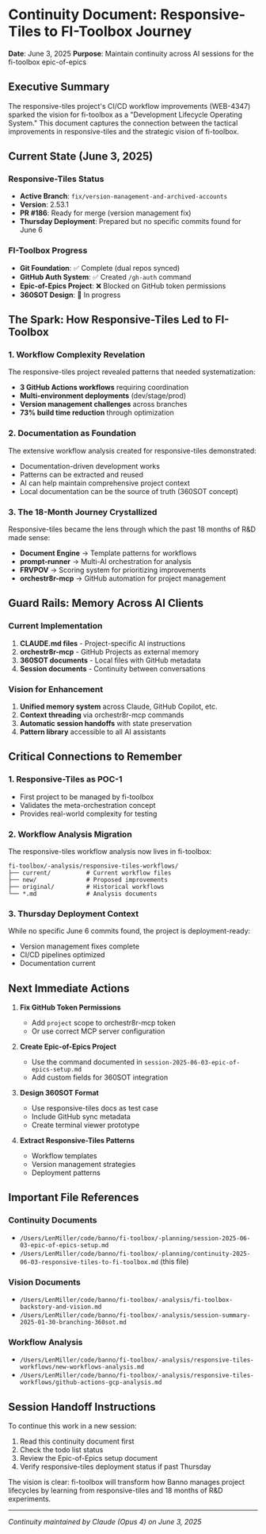 # Continuity Document: Responsive-Tiles to FI-Toolbox Journey
**Date**: June 3, 2025
**Purpose**: Maintain continuity across AI sessions for the fi-toolbox epic-of-epics

## Executive Summary

The responsive-tiles project's CI/CD workflow improvements (WEB-4347) sparked the vision for fi-toolbox as a "Development Lifecycle Operating System." This document captures the connection between the tactical improvements in responsive-tiles and the strategic vision of fi-toolbox.

## Current State (June 3, 2025)

### Responsive-Tiles Status
- **Active Branch**: `fix/version-management-and-archived-accounts`
- **Version**: 2.53.1
- **PR #186**: Ready for merge (version management fix)
- **Thursday Deployment**: Prepared but no specific commits found for June 6

### FI-Toolbox Progress
- **Git Foundation**: ✅ Complete (dual repos synced)
- **GitHub Auth System**: ✅ Created `/gh-auth` command
- **Epic-of-Epics Project**: ❌ Blocked on GitHub token permissions
- **360SOT Design**: 🔄 In progress

## The Spark: How Responsive-Tiles Led to FI-Toolbox

### 1. Workflow Complexity Revelation
The responsive-tiles project revealed patterns that needed systematization:
- **3 GitHub Actions workflows** requiring coordination
- **Multi-environment deployments** (dev/stage/prod)
- **Version management challenges** across branches
- **73% build time reduction** through optimization

### 2. Documentation as Foundation
The extensive workflow analysis created for responsive-tiles demonstrated:
- Documentation-driven development works
- Patterns can be extracted and reused
- AI can help maintain comprehensive project context
- Local documentation can be the source of truth (360SOT concept)

### 3. The 18-Month Journey Crystallized
Responsive-tiles became the lens through which the past 18 months of R&D made sense:
- **Document Engine** → Template patterns for workflows
- **prompt-runner** → Multi-AI orchestration for analysis
- **FRVPOV** → Scoring system for prioritizing improvements
- **orchestr8r-mcp** → GitHub automation for project management

## Guard Rails: Memory Across AI Clients

### Current Implementation
1. **CLAUDE.md files** - Project-specific AI instructions
2. **orchestr8r-mcp** - GitHub Projects as external memory
3. **360SOT documents** - Local files with GitHub metadata
4. **Session documents** - Continuity between conversations

### Vision for Enhancement
1. **Unified memory system** across Claude, GitHub Copilot, etc.
2. **Context threading** via orchestr8r-mcp commands
3. **Automatic session handoffs** with state preservation
4. **Pattern library** accessible to all AI assistants

## Critical Connections to Remember

### 1. Responsive-Tiles as POC-1
- First project to be managed by fi-toolbox
- Validates the meta-orchestration concept
- Provides real-world complexity for testing

### 2. Workflow Analysis Migration
The responsive-tiles workflow analysis now lives in fi-toolbox:
```
fi-toolbox/-analysis/responsive-tiles-workflows/
├── current/          # Current workflow files
├── new/              # Proposed improvements
├── original/         # Historical workflows
└── *.md              # Analysis documents
```

### 3. Thursday Deployment Context
While no specific June 6 commits found, the project is deployment-ready:
- Version management fixes complete
- CI/CD pipelines optimized
- Documentation current

## Next Immediate Actions

1. **Fix GitHub Token Permissions**
   - Add `project` scope to orchestr8r-mcp token
   - Or use correct MCP server configuration

2. **Create Epic-of-Epics Project**
   - Use the command documented in `session-2025-06-03-epic-of-epics-setup.md`
   - Add custom fields for 360SOT integration

3. **Design 360SOT Format**
   - Use responsive-tiles docs as test case
   - Include GitHub sync metadata
   - Create terminal viewer prototype

4. **Extract Responsive-Tiles Patterns**
   - Workflow templates
   - Version management strategies
   - Deployment patterns

## Important File References

### Continuity Documents
- `/Users/LenMiller/code/banno/fi-toolbox/-planning/session-2025-06-03-epic-of-epics-setup.md`
- `/Users/LenMiller/code/banno/fi-toolbox/-planning/continuity-2025-06-03-responsive-tiles-to-fi-toolbox.md` (this file)

### Vision Documents
- `/Users/LenMiller/code/banno/fi-toolbox/-analysis/fi-toolbox-backstory-and-vision.md`
- `/Users/LenMiller/code/banno/fi-toolbox/-analysis/session-summary-2025-01-30-branching-360sot.md`

### Workflow Analysis
- `/Users/LenMiller/code/banno/fi-toolbox/-analysis/responsive-tiles-workflows/new-workflows-analysis.md`
- `/Users/LenMiller/code/banno/fi-toolbox/-analysis/responsive-tiles-workflows/github-actions-gcp-analysis.md`

## Session Handoff Instructions

To continue this work in a new session:
1. Read this continuity document first
2. Check the todo list status
3. Review the Epic-of-Epics setup document
4. Verify responsive-tiles deployment status if past Thursday

The vision is clear: fi-toolbox will transform how Banno manages project lifecycles by learning from responsive-tiles and 18 months of R&D experiments.

---
*Continuity maintained by Claude (Opus 4) on June 3, 2025*
